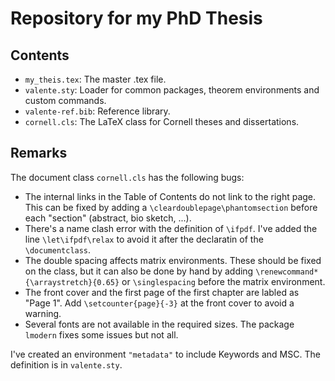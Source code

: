 # Repository for my PhD Thesis

## Contents

- `my_theis.tex`: The master .tex file.
- `valente.sty`: Loader for common packages, theorem environments and custom commands.
- `valente-ref.bib`: Reference library.
- `cornell.cls`: The LaTeX class for Cornell theses and dissertations.

## Remarks

The document class `cornell.cls` has the following bugs:

- The internal links in the Table of Contents do not link to the right page. This can be fixed by adding a `\cleardoublepage\phantomsection` before each "section" (abstract, bio sketch, ...).
- There's a name clash error with the definition of `\ifpdf`. I've added the line `\let\ifpdf\relax` to avoid it after the declaratin of the `\documentclass`.
- The double spacing affects matrix environments. These should be fixed on the class, but it can also be done by hand by adding `\renewcommand*{\arraystretch}{0.65}` or `\singlespacing` before the matrix environment.
- The front cover and the first page of the first chapter are labled as "Page 1". Add `\setcounter{page}{-3}` at the front cover to avoid a warning.
- Several fonts are not available in the required sizes. The package `lmodern` fixes some issues but not all.

I've created an environment `"metadata"` to include Keywords and MSC. The definition is in `valente.sty`. 

